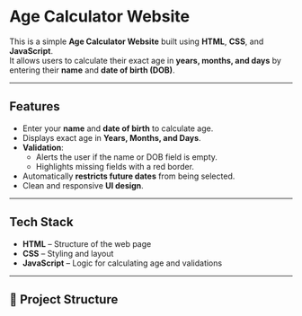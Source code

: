 #  Age Calculator Website

This is a simple **Age Calculator Website** built using **HTML**, **CSS**, and **JavaScript**.  
It allows users to calculate their exact age in **years, months, and days** by entering their **name** and **date of birth (DOB)**.

---

##  Features
- Enter your **name** and **date of birth** to calculate age.
- Displays exact age in **Years, Months, and Days**.
- **Validation**:
  - Alerts the user if the name or DOB field is empty.
  - Highlights missing fields with a red border.
- Automatically **restricts future dates** from being selected.
- Clean and responsive **UI design**.

---

##  Tech Stack
- **HTML** – Structure of the web page  
- **CSS** – Styling and layout  
- **JavaScript** – Logic for calculating age and validations  


---

## 📂 Project Structure
